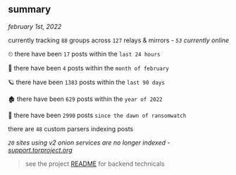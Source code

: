 
## summary
_february 1st, 2022_

currently tracking `88` groups across `127` relays & mirrors - _`53` currently online_

⏲ there have been `17` posts within the `last 24 hours`

🦈 there have been `4` posts within the `month of february`

🪐 there have been `1383` posts within the `last 90 days`

🏚 there have been `629` posts within the `year of 2022`

🦕 there have been `2990` posts `since the dawn of ransomwatch`

there are `48` custom parsers indexing posts

_`20` sites using v2 onion services are no longer indexed - [support.torproject.org](https://support.torproject.org/onionservices/v2-deprecation/)_

> see the project [README](https://github.com/thetanz/ransomwatch#ransomwatch--) for backend technicals

